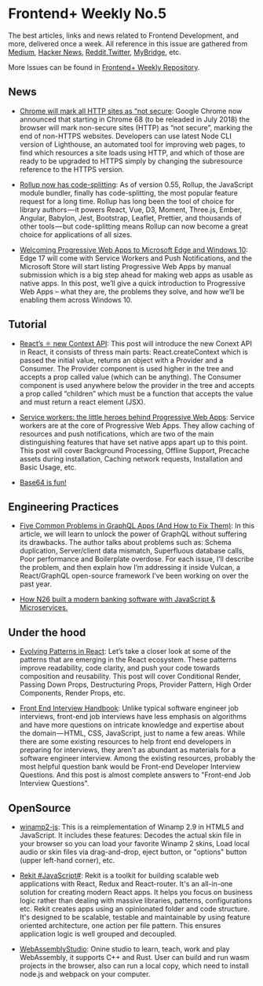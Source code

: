 # Frontend+ Weekly No.5

The best articles, links and news related to Frontend Development, and more, delivered once a week. All reference in this issue are gathered from [Medium](https://medium.com/@384924552), [Hacker News](https://news.ycombinator.com/news), [Reddit](reddit.com),[Twitter](twitter.com), [MyBridge](mybridge.co), etc.

More Issues can be found in [Frontend+ Weekly Repository](https://parg.co/U9x).

## News

* [Chrome will mark all HTTP sites as “not secure](https://parg.co/UXK): Google Chrome now announced that starting in Chrome 68 (to be releaded in July 2018) the browser will mark non-secure sites (HTTP) as “not secure”, marking the end of non-HTTPS websites. Developers can use latest Node CLI version of Lighthouse, an automated tool for improving web pages, to find which resources a site loads using HTTP, and which of those are ready to be upgraded to HTTPS simply by changing the subresource reference to the HTTPS version.

* [Rollup now has code-splitting](https://parg.co/UXS): As of version 0.55, Rollup, the JavaScript module bundler, finally has code-splitting, the most popular feature request for a long time. Rollup has long been the tool of choice for library authors — it powers React, Vue, D3, Moment, Three.js, Ember, Angular, Babylon, Jest, Bootstrap, Leaflet, Prettier, and thousands of other tools — but code-splitting means Rollup can now become a great choice for applications of all sizes.

* [Welcoming Progressive Web Apps to Microsoft Edge and Windows 10](https://parg.co/UXq): Edge 17 will come with Service Workers and Push Notifications, and the Microsoft Store will start listing Progressive Web Apps by manual submission which is a big step ahead for making web apps as usable as native apps. In this post, we’ll give a quick introduction to Progressive Web Apps – what they are, the problems they solve, and how we’ll be enabling them across Windows 10.

## Tutorial

* [React’s ⚛️ new Context API](https://parg.co/UXl): This post will introduce the new Conext API in React, it consists of thress main parts: React.createContext which is passed the initial value, returns an object with a Provider and a Consumer. The Provider component is used higher in the tree and accepts a prop called value (which can be anything). The Consumer component is used anywhere below the provider in the tree and accepts a prop called “children” which must be a function that accepts the value and must return a react element (JSX).

* [Service workers: the little heroes behind Progressive Web Apps](https://parg.co/UXo): Service workers are at the core of Progressive Web Apps. They allow caching of resources and push notifications, which are two of the main distinguishing features that have set native apps apart up to this point. This post will cover Background Processing, Offline Support, Precache assets during installation, Caching network requests, Installation and Basic Usage, etc.

* [Base64 is fun!](https://dev.to/legolord208/base64-is-fun--420d)

## Engineering Practices

* [Five Common Problems in GraphQL Apps (And How to Fix Them)](https://parg.co/UXd): In this article, we will learn to unlock the power of GraphQL without suffering its drawbacks. The author talks about problems such as: Schema duplication, Server/client data mismatch, Superfluous database calls, Poor performance and Boilerplate overdose. For each issue, I’ll describe the problem, and then explain how I’m addressing it inside Vulcan, a React/GraphQL open-source framework I’ve been working on over the past year.

* [How N26 built a modern banking software with JavaScript & Microservices.](https://parg.co/UXc)

## Under the hood

* [Evolving Patterns in React](https://parg.co/UXm): Let’s take a closer look at some of the patterns that are emerging in the React ecosystem. These patterns improve readability, code clarity, and push your code towards composition and reusability. This post will cover Conditional Render, Passing Down Props, Destructuring Props, Provider Pattern, High Order Components, Render Props, etc.

* [Front End Interview Handbook](https://github.com/yangshun/front-end-interview-handbook): Unlike typical software engineer job interviews, front-end job interviews have less emphasis on algorithms and have more questions on intricate knowledge and expertise about the domain — HTML, CSS, JavaScript, just to name a few areas. While there are some existing resources to help front end developers in preparing for interviews, they aren't as abundant as materials for a software engineer interview. Among the existing resources, probably the most helpful question bank would be Front-end Developer Interview Questions. And this post is almost complete answers to "Front-end Job Interview Questions".

## OpenSource

* [winamp2-js](https://github.com/captbaritone/winamp2-js): This is a reimplementation of Winamp 2.9 in HTML5 and JavaScript. It includes these features: Decodes the actual skin file in your browser so you can load your favorite Winamp 2 skins, Load local audio or skin files via drag-and-drop, eject button, or "options" button (upper left-hand corner), etc.

* [Rekit #JavaScript#](https://github.com/supnate/rekit): Rekit is a toolkit for building scalable web applications with React, Redux and React-router. It's an all-in-one solution for creating modern React apps. It helps you focus on business logic rather than dealing with massive libraries, patterns, configurations etc. Rekit creates apps using an opinionated folder and code structure. It's designed to be scalable, testable and maintainable by using feature oriented architecture, one action per file pattern. This ensures application logic is well grouped and decoupled.

* [WebAssemblyStudio](https://github.com/wasdk/WebAssemblyStudio): Onine studio to learn, teach, work and play WebAssembly, it supports C++ and Rust. User can build and run wasm projects in the browser, also can run a local copy, which need to install node.js and webpack on your computer.
